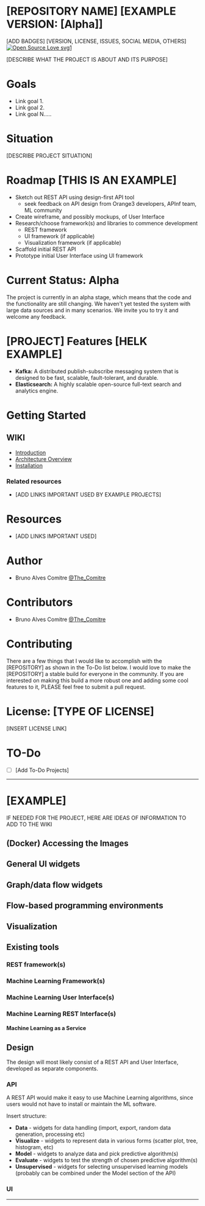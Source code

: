 # [REPOSITORY NAME] [EXAMPLE VERSION: [Alpha]]

[ADD BADGES]
[VERSION, LICENSE, ISSUES, SOCIAL MEDIA, OTHERS]
[![Open Source Love svg1](https://badges.frapsoft.com/os/v1/open-source.svg?v=103)](https://github.com/ellerbrock/open-source-badges/)

[DESCRIBE WHAT THE PROJECT IS ABOUT AND ITS PURPOSE]

# Goals

* Link goal 1.
* Link goal 2.
* Link goal N.....

# Situation

[DESCRIBE PROJECT SITUATION]

# Roadmap [THIS IS AN EXAMPLE]

- Sketch out REST API using design-first API tool
    - seek feedback on API design from Orange3 developers, APInf team, ML community
- Create wireframe, and possibly mockups, of User Interface
- Research/choose framework(s) and libraries to commence development
    - REST framework
    - UI framework (if applicable)
    - Visualization framework (if applicable)
- Scaffold initial REST API
- Prototype initial User Interface using UI framework

# Current Status: Alpha

The project is currently in an alpha stage, which means that the code and the functionality are still changing. We haven't yet tested the system with large data sources and in many scenarios. We invite you to try it and welcome any feedback.

# [PROJECT] Features [HELK EXAMPLE]

* **Kafka:** A distributed publish-subscribe messaging system that is designed to be fast, scalable, fault-tolerant, and durable.
* **Elasticsearch:** A highly scalable open-source full-text search and analytics engine.

# Getting Started

## WIKI

* [Introduction](link)
* [Architecture Overview](link)
* [Installation](link)

### Related resources

- [ADD LINKS IMPORTANT USED BY EXAMPLE PROJECTS]

# Resources

- [ADD LINKS IMPORTANT USED]

# Author

* Bruno Alves Comitre [@The_Comitre](https://linksocialmedia.com)

# Contributors

* Bruno Alves Comitre [@The_Comitre](https://linksocialmedia.com)

# Contributing

There are a few things that I would like to accomplish with the [REPOSITORY] as shown in the To-Do list below. I would love to make the [REPOSITORY] a stable build for everyone in the community. If you are interested on making this build a more robust one and adding some cool features to it, PLEASE feel free to submit a pull request.

# License: [TYPE OF LICENSE]

[INSERT LICENSE LINK]

# TO-Do

- [ ] [Add To-Do Projects]

***
  
# [EXAMPLE]

IF NEEDED FOR THE PROJECT, HERE ARE IDEAS OF INFORMATION TO ADD TO THE WIKI

## (Docker) Accessing the Images

## General UI widgets

## Graph/data flow widgets

## Flow-based programming environments

## Visualization

## Existing tools

### REST framework(s)

### Machine Learning Framework(s)

### Machine Learning User Interface(s)

### Machine Learning REST Interface(s)
  
  #### Machine Learning as a Service

## Design

The design will most likely consist of a REST API and User Interface, developed as separate components.

### API

A REST API would make it easy to use Machine Learning algorithms, since users would not have to install or maintain the ML software.

Insert structure:

- **Data** - widgets for data handling (import, export, random data generation, processing etc)
- **Visualize** - widgets to represent data in various forms (scatter plot, tree, histogram, etc)
- **Model** - widgets to analyze data and pick predictive algorithm(s)
- **Evaluate** - widgets to test the strength of chosen predictive algorithm(s)
- **Unsupervised** - widgets for selecting unsupervised learning models (probably can be combined under the Model section of the API)

### UI

***
